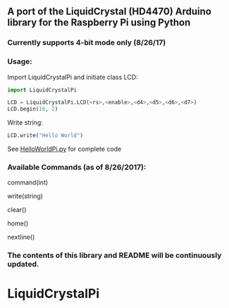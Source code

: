 ## A port of the LiquidCrystal (HD4470)  Arduino library for the Raspberry Pi using Python

### Currently supports 4-bit mode only (8/26/17)

### Usage:

Import LiquidCrystalPi and initiate class LCD:

```python
import LiquidCrystalPi

LCD = LiquidCrystalPi.LCD(<rs>,<enable>,<d4>,<d5>,<d6>,<d7>)
LCD.begin(16, 2)
```

Write string:

```python
LCD.write("Hello World")
```

See [HelloWorldPi.py](https://github.com/kurimawxx00/LiquidCrystalPi/blob/master/HelloWorldPi.py) for complete code


### Available Commands (as of 8/26/2017):

 command(int)

 write(string)

 clear()

 home()

 nextline()

### The contents of this library and README will be continuously updated.

# LiquidCrystalPi
